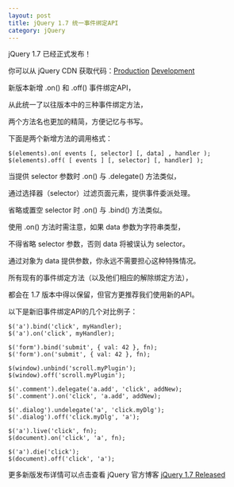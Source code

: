 ```yaml
---
layout: post
title: jQuery 1.7 统一事件绑定API
category: jQuery
---
```


jQuery 1.7 已经正式发布！

你可以从 jQuery CDN 获取代码：[Production](http://code.jquery.com/jquery-1.7.min.js) [Development](http://code.jquery.com/jquery-1.7.js)

新版本新增 .on() 和 .off() 事件绑定API，

从此统一了以往版本中的三种事件绑定方法，

两个方法名也更加的精简，方便记忆与书写。

下面是两个新增方法的调用格式：

    $(elements).on( events [, selector] [, data] , handler );
    $(elements).off( [ events ] [, selector] [, handler] );

当提供 selector 参数时 .on() 与 .delegate() 方法类似，

通过选择器（selector）过滤页面元素，提供事件委派处理。

省略或置空 selector 时 .on() 与 .bind() 方法类似。

使用 .on() 方法时需注意，如果 data 参数为字符串类型，

不得省略 selector 参数，否则 data 将被误认为 selector。

通过对象为 data 提供参数，你永远不需要担心这种特殊情况。

所有现有的事件绑定方法（以及他们相应的解除绑定方法），

都会在 1.7 版本中得以保留，但官方更推荐我们使用新的API。

以下是新旧事件绑定API的几个对比例子：

    $('a').bind('click', myHandler);
    $('a').on('click', myHandler);
     
    $('form').bind('submit', { val: 42 }, fn);
    $('form').on('submit', { val: 42 }, fn);
     
    $(window).unbind('scroll.myPlugin');
    $(window).off('scroll.myPlugin');
     
    $('.comment').delegate('a.add', 'click', addNew);
    $('.comment').on('click', 'a.add', addNew);
     
    $('.dialog').undelegate('a', 'click.myDlg');
    $('.dialog').off('click.myDlg', 'a');
     
    $('a').live('click', fn);
    $(document).on('click', 'a', fn);
     
    $('a').die('click');
    $(document).off('click', 'a');

更多新版发布详情可以点击查看 jQuery 官方博客 [jQuery 1.7 Released](http://blog.jquery.com/2011/11/03/jquery-1-7-released/)
